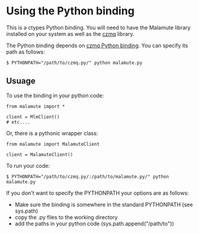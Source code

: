 Using the Python binding
========================

This is a ctypes Python binding. You will need to have the Malamute library installed on 
your system as well as the [czmq](http://github.com/zeromq/czmq) library.

The Python binding depends on [czmq Python 
binding](https://github.com/zeromq/czmq/tree/master/bindings/python). You can specify 
its path as follows:

    $ PYTHONPATH="/path/to/czmq.py/" python malamute.py

Usuage
------
    
To use the binding in your python code:

    from malamute import *

    client = MlmClient()
    # etc....

Or, there is a pythonic wrapper class:

    from malamute import MalamuteClient

    client = MalamuteClient()

To run your code:
    
    $ PYTHONPATH="/path/to/czmq.py/:/path/to/malamute.py/" python malamute.py

If you don't want to specify the PYTHONPATH your options are as follows:

* Make sure the binding is somewhere in the standard PYTHONPATH (see sys.path)
* copy the .py files to the working directory
* add the paths in your python code (sys.path.append("/path/to"))

